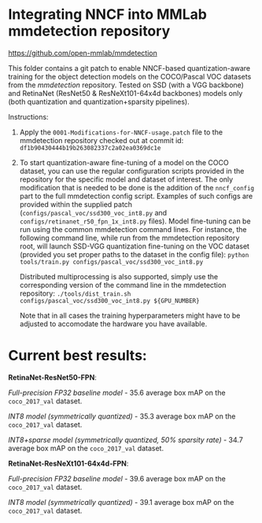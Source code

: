 # Integrating NNCF into MMLab mmdetection repository
https://github.com/open-mmlab/mmdetection

This folder contains a git patch to enable NNCF-based quantization-aware training for the object detection models on the COCO/Pascal VOC datasets from the *mmdetection* repository. Tested on SSD (with a VGG backbone) and RetinaNet (ResNet50 & ResNeXt101-64x4d backbones) models only (both quantization and quantization+sparsity pipelines).

Instructions:
1. Apply the `0001-Modifications-for-NNCF-usage.patch` file to the mmdetection repository checked out at commit id: `df1b90430444b19b263082337c2a02ea0369dc1e`

2. To start quantization-aware fine-tuning of a model on the COCO dataset, you can use the regular configuration scripts provided in the repository for the specific model and dataset of interest. The only modification that is needed to be done is the addition of the `nncf_config` part to the full mmdetection config script. Examples of such configs are provided within the supplied patch (`configs/pascal_voc/ssd300_voc_int8.py` and `configs/retinanet_r50_fpn_1x_int8.py` files).
Model fine-tuning can be run using the common mmdetection command lines. For instance, the following command line, while run from the mmdetection repository root, will launch SSD-VGG quantization fine-tuning on the VOC dataset (provided you set proper paths to the dataset in the config file):
`python tools/train.py configs/pascal_voc/ssd300_voc_int8.py`

    Distributed multiprocessing is also supported, simply use the corresponding version of the command line in the mmdetection repository:
`./tools/dist_train.sh configs/pascal_voc/ssd300_voc_int8.py ${GPU_NUMBER}`
    
    Note that in all cases the training hyperparameters might have to be adjusted to accomodate the hardware you have available.

# Current best results:

**RetinaNet-ResNet50-FPN**:

_Full-precision FP32 baseline model_ - 35.6 average box mAP on the `coco_2017_val` dataset.

_INT8 model (symmetrically quantized)_ - 35.3 average box mAP on the `coco_2017_val` dataset.

_INT8+sparse model (symmetrically quantized, 50% sparsity rate)_ - 34.7 average box mAP on the `coco_2017_val` dataset.

**RetinaNet-ResNeXt101-64x4d-FPN**:

_Full-precision FP32 baseline model_ - 39.6 average box mAP on the `coco_2017_val` dataset.

_INT8 model (symmetrically quantized)_ - 39.1 average box mAP on the `coco_2017_val` dataset.
